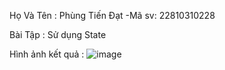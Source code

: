 Họ Và Tên : Phùng Tiến Đạt
-Mã sv: 22810310228

Bài Tập : Sử dụng State

Hình ảnh kết quả :
![image](https://github.com/user-attachments/assets/d648daec-6b2c-4a3d-aaa4-ef979478caee)

